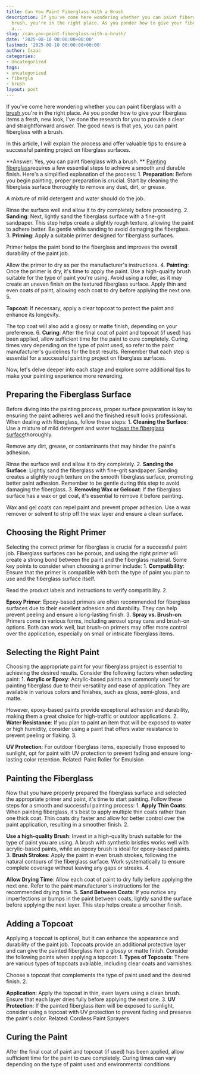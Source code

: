 ```yaml
---
title: Can You Paint Fiberglass With a Brush
description: If you've come here wondering whether you can paint fiberglass with a
  brush, you're in the right place. As you ponder how to give your fiberglass items
  a...
slug: /can-you-paint-fiberglass-with-a-brush/
date: '2025-08-10 00:00:00+00:00'
lastmod: '2025-08-10 00:00:00+00:00'
author: Isaac
categories:
- Uncategorized
tags:
- uncategorized
- fibergla
- brush
layout: post
---
```

If you've come here wondering whether you can paint fiberglass with a [brush](https://pestpolicy.com/best-brush-gutter-guards/),you're in the right place. As you ponder how to give your fiberglass items a fresh, new look, I've done the research for you to provide a clear and straightforward answer. The good news is that yes, you can paint fiberglass with a brush.

In this article, I will explain the process and offer valuable tips to ensure a successful painting project on fiberglass surfaces.

**Answer: Yes, you can paint fiberglass with a brush. ** [Painting fiberglass](https://pestpolicy.com/how-to-paint-a-fiberglass-boat/)requires a few essential steps to achieve a smooth and durable finish. Here's a simplified explanation of the process: 1. **Preparation**: Before you begin painting, proper preparation is crucial. Start by cleaning the fiberglass surface thoroughly to remove any dust, dirt, or grease.

A mixture of mild detergent and water should do the job.

Rinse the surface well and allow it to dry completely before proceeding. 2. **Sanding**: Next, lightly sand the fiberglass surface with a fine-grit sandpaper. This step helps create a slightly rough texture, allowing the paint to adhere better. Be gentle while sanding to avoid damaging the fiberglass. 3. **Priming**: Apply a suitable primer designed for fiberglass surfaces.

Primer helps the paint bond to the fiberglass and improves the overall durability of the paint job.

Allow the primer to dry as per the manufacturer's instructions. 4. **Painting**: Once the primer is dry, it's time to apply the paint. Use a high-quality brush suitable for the type of paint you're using. Avoid using a roller, as it may create an uneven finish on the textured fiberglass surface. Apply thin and even coats of paint, allowing each coat to dry before applying the next one. 5.

**Topcoat**: If necessary, apply a clear topcoat to protect the paint and enhance its longevity.

The top coat will also add a glossy or matte finish, depending on your preference. 6. **Curing**: After the final coat of paint and topcoat (if used) has been applied, allow sufficient time for the paint to cure completely. Curing times vary depending on the type of paint used, so refer to the paint manufacturer's guidelines for the best results. Remember that each step is essential for a successful painting project on fiberglass surfaces.

Now, let's delve deeper into each stage and explore some additional tips to make your painting experience more rewarding.

##  **Preparing the Fiberglass Surface**

Before diving into the painting process, proper surface preparation is key to ensuring the paint adheres well and the finished result looks professional. When dealing with fiberglass, follow these steps: 1. **Cleaning the Surface**: Use a mixture of mild detergent and water to[clean the fiberglass surface](https://pestpolicy.com/best-fiberglass-boat-cleaner/)thoroughly.

Remove any dirt, grease, or contaminants that may hinder the paint's adhesion.

Rinse the surface well and allow it to dry completely. 2. **Sanding the Surface**: Lightly sand the fiberglass with fine-grit sandpaper. Sanding creates a slightly rough texture on the smooth fiberglass surface, promoting better paint adhesion. Remember to be gentle during this step to avoid damaging the fiberglass. 3. **Removing Wax or Gelcoat**: If the fiberglass surface has a wax or gel coat, it's essential to remove it before painting.

Wax and gel coats can repel paint and prevent proper adhesion. Use a wax remover or solvent to strip off the wax layer and ensure a clean surface.

##  **Choosing the Right Primer**

Selecting the correct primer for fiberglass is crucial for a successful paint job. Fiberglass surfaces can be porous, and using the right primer will create a strong bond between the paint and the fiberglass material. Some key points to consider when choosing a primer include: 1. **Compatibility**: Ensure that the primer is compatible with both the type of paint you plan to use and the fiberglass surface itself.

Read the product labels and instructions to verify compatibility. 2.

**Epoxy Primer**: Epoxy-based primers are often recommended for fiberglass surfaces due to their excellent adhesion and durability. They can help prevent peeling and ensure a long-lasting finish. 3. **Spray vs. Brush-on**: Primers come in various forms, including aerosol spray cans and brush-on options. Both can work well, but brush-on primers may offer more control over the application, especially on small or intricate fiberglass items.

##  **Selecting the Right Paint**

Choosing the appropriate paint for your fiberglass project is essential to achieving the desired results. Consider the following factors when selecting paint: 1. **Acrylic or Epoxy**: Acrylic-based paints are commonly used for painting fiberglass due to their versatility and ease of application. They are available in various colors and finishes, such as gloss, semi-gloss, and matte.

However, epoxy-based paints provide exceptional adhesion and durability, making them a great choice for high-traffic or outdoor applications. 2. **Water Resistance**: If you plan to paint an item that will be exposed to water or high humidity, consider using a paint that offers water resistance to prevent peeling or flaking. 3.

**UV Protection**: For outdoor fiberglass items, especially those exposed to sunlight, opt for paint with UV protection to prevent fading and ensure long-lasting color retention. Related: Paint Roller for Emulsion

##  **Painting the Fiberglass**

Now that you have properly prepared the fiberglass surface and selected the appropriate primer and paint, it's time to start painting. Follow these steps for a smooth and successful painting process: 1. **Apply Thin Coats**: When painting fiberglass, it's best to apply multiple thin coats rather than one thick coat. Thin coats dry faster and allow for better control over the paint application, resulting in a smoother finish. 2.

**Use a high-quality Brush**: Invest in a high-quality brush suitable for the type of paint you are using. A brush with synthetic bristles works well with acrylic-based paints, while an epoxy brush is ideal for epoxy-based paints. 3. **Brush Strokes**: Apply the paint in even brush strokes, following the natural contours of the fiberglass surface. Work systematically to ensure complete coverage without leaving any gaps or streaks. 4.

**Allow Drying Time**: Allow each coat of paint to dry fully before applying the next one. Refer to the paint manufacturer's instructions for the recommended drying time. 5. **Sand Between Coats**: If you notice any imperfections or bumps in the paint between coats, lightly sand the surface before applying the next layer. This step helps create a smoother finish.

##  **Adding a Topcoat**

Applying a topcoat is optional, but it can enhance the appearance and durability of the paint job. Topcoats provide an additional protective layer and can give the painted fiberglass item a glossy or matte finish. Consider the following points when applying a topcoat: 1. **Types of Topcoats**: There are various types of topcoats available, including clear coats and varnishes.

Choose a topcoat that complements the type of paint used and the desired finish. 2.

**Application**: Apply the topcoat in thin, even layers using a clean brush. Ensure that each layer dries fully before applying the next one. 3. **UV Protection**: If the painted fiberglass item will be exposed to sunlight, consider using a topcoat with UV protection to prevent fading and preserve the paint's color. Related: Cordless Paint Sprayers

##  **Curing the Paint**

After the final coat of paint and topcoat (if used) has been applied, allow sufficient time for the paint to cure completely. Curing times can vary depending on the type of paint used and environmental conditions